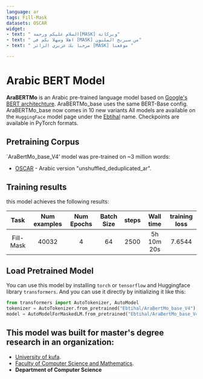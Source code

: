 ```yaml
---
language: ar
tags: Fill-Mask 
datasets: OSCAR
widget:
- text: " السلام عليكم ورحمة[MASK] وبركاتة"
- text: " اهلا وسهلا بكم في [MASK] من سيربح المليون"
- text: " مرحبا بك عزيزي الزائر [MASK] موقعنا "

---
```


# Arabic BERT Model
**AraBERTMo** is an Arabic pre-trained language model based on [Google's BERT architechture](https://github.com/google-research/bert). 
AraBERTMo_base uses the same BERT-Base config. 
AraBERTMo_base now comes in 10 new variants
All models are available on the `HuggingFace` model page under the [Ebtihal](https://huggingface.co/Ebtihal/) name. 
Checkpoints are available in PyTorch formats.

## Pretraining Corpus
`AraBertMo_base_V4' model was pre-trained on ~3 million words:
- [OSCAR](https://traces1.inria.fr/oscar/) - Arabic version "unshuffled_deduplicated_ar". 

## Training results
this model achieves the following results:

| Task | Num examples | Num Epochs  | Batch Size | steps | Wall time  | training loss| 
|:----:|:----:|:----:|:----:|:-----:|:----:|:-----:|
| Fill-Mask| 40032|  4  | 64 | 2500  | 5h 10m 20s | 7.6544  | 

## Load Pretrained Model
You can use this model by installing `torch` or `tensorflow` and Huggingface library `transformers`. And you can use it directly by initializing it like this:  
```python
from transformers import AutoTokenizer, AutoModel
tokenizer = AutoTokenizer.from_pretrained("Ebtihal/AraBertMo_base_V4")
model = AutoModelForMaskedLM.from_pretrained("Ebtihal/AraBertMo_base_V4")
```

 ## This model was built for master's degree research in an organization:
- [University of kufa](https://uokufa.edu.iq/).
- [Faculty of Computer Science and Mathematics](https://mathcomp.uokufa.edu.iq/).
- **Department of Computer Science**

